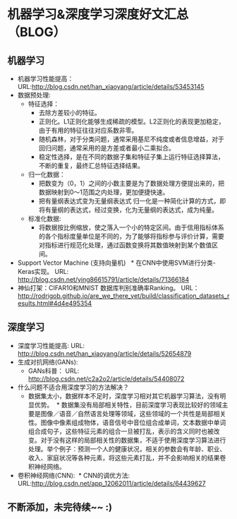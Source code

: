 # 机器学习&深度学习深度好文汇总（BLOG）
## 机器学习
* 机器学习性能提高： URL:http://blog.csdn.net/han_xiaoyang/article/details/53453145
* 数据预处理:
  * 特征选择：
    * 去除方差较小的特征。
    * 正则化。L1正则化能够生成稀疏的模型。L2正则化的表现更加稳定，由于有用的特征往往对应系数非零。
    * 随机森林，对于分类问题，通常采用基尼不纯度或者信息增益，对于回归问题，通常采用的是方差或者最小二乘拟合。
    * 稳定性选择，是在不同的数据子集和特征子集上运行特征选择算法，不断的重复，最终汇总特征选择结果。
  * 归一化数据： 
    *  把数变为（0，1）之间的小数主要是为了数据处理方便提出来的，把数据映射到0～1范围之内处理，更加便捷快速。
    *  把有量纲表达式变为无量纲表达式 归一化是一种简化计算的方式，即将有量纲的表达式，经过变换，化为无量纲的表达式，成为纯量。
  * 标准化数据:
     * 将数据按比例缩放，使之落入一个小的特定区间。由于信用指标体系的各个指标度量单位是不同的，为了能够将指标参与评价计算，需要对指标进行规范化处理，通过函数变换将其数值映射到某个数值区间。
 * Support Vector Machine (支持向量机)
   *  在CNN中使用SVM进行分类-Keras实现。 URL: http://blog.csdn.net/ying86615791/article/details/71366184
* 神仙打架：CIFAR10和MNIST 数据库判别准确率Ranking。  URL：http://rodrigob.github.io/are_we_there_yet/build/classification_datasets_results.html#4d4e495354
## 深度学习
* 深度学习性能提高:   URL: http://blog.csdn.net/han_xiaoyang/article/details/52654879
* 生成对抗网络(GANs):
  * GANs科普： URL: http://blog.csdn.net/c2a2o2/article/details/54408072
* 什么问题不适合用深度学习的方法解决？
  * 数据集太小，数据样本不足时，深度学习相对其它机器学习算法，没有明显优势。
  * 数据集没有局部相关特性，目前深度学习表现比较好的领域主要是图像／语音／自然语言处理等领域，这些领域的一个共性是局部相关性。图像中像素组成物体，语音信号中音位组合成单词，文本数据中单词组合成句子，这些特征元素的组合一旦被打乱，表示的含义同时也被改变。对于没有这样的局部相关性的数据集，不适于使用深度学习算法进行处理。举个例子：预测一个人的健康状况，相关的参数会有年龄、职业、收入、家庭状况等各种元素，将这些元素打乱，并不会影响相关的结果卷积神经网络。
* 卷积神经网络(CNN):
  * CNN的调优方法:  URL:http://blog.csdn.net/app_12062011/article/details/64439627
## 不断添加，未完待续~~ :)
